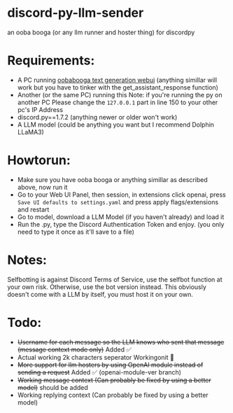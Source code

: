 # discord-py-llm-sender
an ooba booga (or any llm runner and hoster thing) for discordpy  
# Requirements:
- A PC running [oobabooga text generation webui](https://github.com/oobabooga/text-generation-webui) (anything simillar will work but you have to tinker with the get_assistant_response function)
- Another (or the same PC) running this Note: if you're running the py on another PC Please change the `127.0.0.1` part in line 150 to your other pc's IP Address
- discord.py==1.7.2 (anything newer or older won't work) 
- A LLM model (could be anything you want but I recommend Dolphin LLaMA3)
# Howtorun:
- Make sure you have ooba booga or anything simillar as described above, now run it 
- Go to your Web UI Panel, then session, in extensions click openai, press `Save UI defaults to settings.yaml` and press apply flags/extensions and restart
- Go to model, download a LLM Model (if you haven't already) and load it
- Run the .py, type the Discord Authentication Token and enjoy. (you only need to type it once as it'll save to a file)
# Notes:
Selfbotting is against Discord Terms of Service, use the selfbot function at your own risk. Otherwise, use the bot version instead.
This obviously doesn't come with a LLM by itself, you must host it on your own.
# Todo:
- ~~Username for each message so the LLM knows who sent that message (message context mode only)~~ Added ✅
- Actual working 2k characters seperator Workingonit 🤔
- ~~More support for llm hosters by using OpenAI module instead of sending a request~~ Added ✅ (openai-module-ver branch)
- ~~Working message context (Can probably be fixed by using a better model)~~  should be added
- Working replying context (Can probably be fixed by using a better model)
